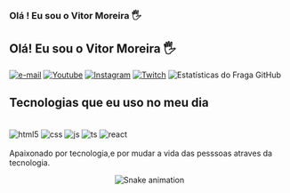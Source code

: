 ### Olá  ! Eu sou o Vitor Moreira 🖐️
##  Olá! Eu sou o Vitor Moreira 🖐️

[![ e-mail ](https://img.shields.io/badge/Gmail-D14836?style=for-the-badge&logo=gmail&logoColor=white)](vitormoreira.rocha7@gmail.com)
[![ Youtube ](https://img.shields.io/badge/YouTube-FF0000?style=for-the-badge&logo=youtube&logoColor=white)](https://youtube.com/c/sujeitoprogramador)
[![ Instagram ](https://img.shields.io/badge/Instagram-E4405F?style=for-the-badge&logo=instagram&logoColor=white)](https://instagram.com/sujeitoprogramador)
[![ Twitch ](https://img.shields.io/badge/Twitch-9146FF?style=for-the-badge&logo=twitch&logoColor=white)](https://twitch.tv/fragabr)
![ Estatísticas do Fraga GitHub ](https://github-readme-stats.vercel.app/api?username=vitormrock_icons=true&theme=dracula&count_private=true)

##  Tecnologias que eu uso no meu dia

<div style="display: inline_block"> <br/>
<div style="display: inline_block">
  <img align="center" alt="html5" src="https://img.shields.io/badge/HTML5-E34F26?style=for-the-badge&logo=html5&logoColor=white" />
  <img align="center" alt="css" src="https://img.shields.io/badge/CSS3-1572B6?style=for-the-badge&logo=css3&logoColor=white" />
  <img align="center" alt="js" src="https://img.shields.io/badge/JavaScript-F7DF1E?style=for-the-badge&logo=javascript&logoColor=black" />
  <img align="center" alt="ts" src="https://img.shields.io/badge/TypeScript-007ACC?style=for-the-badge&logo=typescript&logoColor=white" />
  <img align="center" alt="react" src="https://img.shields.io/badge/React-20232A?style=for-the-badge&logo=react&logoColor=61DAFB" />
  
</div><br/>
Apaixonado por tecnologia,e por mudar a vida das pesssoas atraves da tecnologia.
<div align="center">
  
  ![Snake animation](https://github.com/danielbped/danielbped/blob/output/github-contribution-grid-snake.svg)
  
</div>

